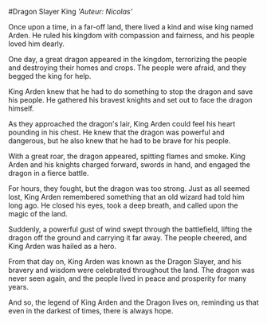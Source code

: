 #Dragon Slayer King
*'Auteur: Nicolas'*

Once upon a time, in a far-off land, there lived a kind and wise king named Arden. He ruled his kingdom with compassion and fairness, and his people loved him dearly.

One day, a great dragon appeared in the kingdom, terrorizing the people and destroying their homes and crops. The people were afraid, and they begged the king for help.

King Arden knew that he had to do something to stop the dragon and save his people. He gathered his bravest knights and set out to face the dragon himself.

As they approached the dragon's lair, King Arden could feel his heart pounding in his chest. He knew that the dragon was powerful and dangerous, but he also knew that he had to be brave for his people.

With a great roar, the dragon appeared, spitting flames and smoke. King Arden and his knights charged forward, swords in hand, and engaged the dragon in a fierce battle.

For hours, they fought, but the dragon was too strong. Just as all seemed lost, King Arden remembered something that an old wizard had told him long ago. He closed his eyes, took a deep breath, and called upon the magic of the land.

Suddenly, a powerful gust of wind swept through the battlefield, lifting the dragon off the ground and carrying it far away. The people cheered, and King Arden was hailed as a hero.

From that day on, King Arden was known as the Dragon Slayer, and his bravery and wisdom were celebrated throughout the land. The dragon was never seen again, and the people lived in peace and prosperity for many years.

And so, the legend of King Arden and the Dragon lives on, reminding us that even in the darkest of times, there is always hope.
